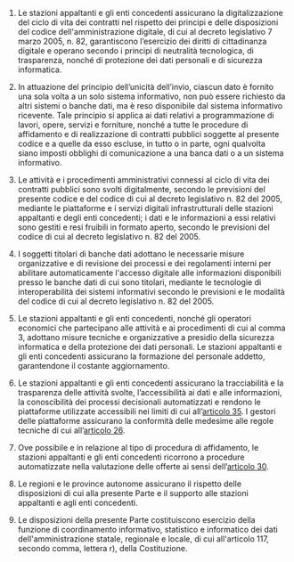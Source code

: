 1. Le stazioni appaltanti e gli enti concedenti assicurano la digitalizzazione del ciclo di vita  dei contratti nel rispetto dei principi e delle disposizioni del codice dell'amministrazione  digitale, di cui al decreto legislativo 7 marzo 2005, n. 82, garantiscono l’esercizio dei diritti  di cittadinanza digitale e operano secondo i principi di neutralità tecnologica, di trasparenza,  nonché di protezione dei dati personali e di sicurezza informatica.

2. In attuazione del principio dell’unicità dell’invio, ciascun dato è fornito una sola volta a un  solo sistema informativo, non può essere richiesto da altri sistemi o banche dati, ma è reso  disponibile dal sistema informativo ricevente. Tale principio si applica ai dati relativi a  programmazione di lavori, opere, servizi e forniture, nonché a tutte le procedure di  affidamento e di realizzazione di contratti pubblici soggette al presente codice e a quelle da  esso escluse, in tutto o in parte, ogni qualvolta siano imposti obblighi di comunicazione a  una banca dati o a un sistema informativo. 

3. Le attività e i procedimenti amministrativi connessi al ciclo di vita dei contratti pubblici  sono svolti digitalmente, secondo le previsioni del presente codice e del codice di cui al  decreto legislativo n. 82 del 2005, mediante le piattaforme e i servizi digitali infrastrutturali delle stazioni appaltanti e degli enti concedenti; i dati e le informazioni a essi relativi sono gestiti e resi fruibili in formato aperto,  secondo le previsioni del codice di cui al decreto legislativo n. 82 del 2005.

4. I soggetti titolari di banche dati adottano le necessarie misure organizzative e di revisione  dei processi e dei regolamenti interni per abilitare automaticamente l'accesso digitale alle  informazioni disponibili presso le banche dati di cui sono titolari, mediante le tecnologie di  interoperabilità dei sistemi informativi secondo le previsioni e le modalità del codice di cui  al decreto legislativo n. 82 del 2005.

5. Le stazioni appaltanti e gli enti concedenti, nonché gli operatori economici che  partecipano alle attività e ai procedimenti di cui al comma 3, adottano misure tecniche e  organizzative a presidio della sicurezza informatica e della protezione dei dati personali. Le stazioni appaltanti e gli enti concedenti assicurano la formazione del personale addetto,  garantendone il costante aggiornamento. 

6. Le stazioni appaltanti e gli enti concedenti assicurano la tracciabilità e la trasparenza delle  attività svolte, l’accessibilità ai dati e alle informazioni, la conoscibilità dei processi decisionali automatizzati e rendono le piattaforme utilizzate accessibili nei limiti di cui all’[articolo 35](/index.html?article=articolo-35&version=1). I gestori delle piattaforme assicurano la conformità delle medesime alle  regole tecniche di cui all’[articolo 26](/index.html?article=articolo-26&version=1). 

7. Ove possibile e in relazione al tipo di procedura di affidamento, le stazioni appaltanti e gli  enti concedenti ricorrono a procedure automatizzate nella valutazione delle offerte ai sensi dell’[articolo 30](/index.html?article=articolo-30&version=1).

8. Le regioni e le province autonome assicurano il rispetto delle disposizioni di cui alla presente Parte e il supporto alle stazioni appaltanti e agli enti concedenti.  

9. Le disposizioni della presente Parte costituiscono esercizio della funzione di  coordinamento informativo, statistico e informatico dei dati dell'amministrazione statale,  regionale e locale, di cui all'articolo 117, secondo comma, lettera r), della Costituzione. 